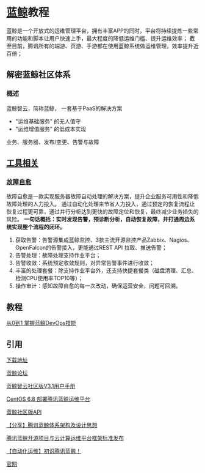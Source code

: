 # [蓝鲸](http://bk.tencent.com)教程

蓝鲸是一个开放式的运维管理平台，拥有丰富APP的同时，平台将持续提炼一些常用的功能和脚本让用户快速上手，最大程度的降低运维门槛、提升运维效率；
截至目前，腾讯所有的端游、页游、手游都在使用蓝鲸系统做运维管理，效率提升近百倍；


## 解密蓝鲸社区体系


### 概述




蓝鲸智云，简称蓝鲸， 一套基于PaaS的解决方案
* "运维基础服务" 的无人值守
* "运维增值服务" 的低成本实现

业务、服务器、发布/变更、告警与故障






## [工具相关](http://bk.tencent.com/s-mart/market)

### [**故障自愈**](http://bk.tencent.com/s-mart/application/110/detail)

故障自愈是一款实现服务器故障自动处理的解决方案，提升企业服务可用性和降低故障处理的人力投入。
通过自动化处理来节省人力投入，通过预定的恢复流程让恢复过程更可靠，通过并行分析达到更快的故障定位和恢复，最终减少业务损失的风险。
**一句话概括：实时发现告警，预诊断分析，自动恢复故障，并打通周边系统实现整个流程的闭环。**

1. 获取告警：告警源集成蓝鲸监控、3款主流开源监控产品Zabbix、Nagios、OpenFalcon的告警接入，更能通过REST API 拉取、推送告警；
2. 告警处理：故障处理支持作业平台；
3. 告警收敛：系统预定收敛规则，对异常告警事件进行收敛；
4. 丰富的处理套餐：除支持作业平台外，还支持快捷套餐类（磁盘清理、汇总、检测CPU使用率TOP10等）；
5. 操作审计：感知故障自愈的每一次改动，确保运营安全，问题可回溯。




## 教程

[从0到1 掌握蓝鲸DevOps技能](https://ke.qq.com/course/187459#tuin=218e4713)






## 引用

[下载地址](http://bk.tencent.com/download/)

[蓝鲸论坛](http://bbs.bk.tencent.com/forum.php)

[蓝鲸智云社区版V3.1用户手册](http://bbs.bk.tencent.com/forum.php?mod=viewthread&tid=505&extra=page%3D1)

[CentOS 6.8 部署腾讯蓝鲸运维平台](http://www.linuxprobe.com/centos6-8-deploy-blueking-platform.html)

[蓝鲸社区版API](http://bk.tencent.com/document/bkapi)


[【分享】腾讯蓝鲸体系架构及设计思想](http://blog.csdn.net/liuxinsysu/article/details/51251587)

[腾讯蓝鲸开源项目与云计算运维平台框架标准发布](http://www.yunweipai.com/archives/24205.html)

[【自动化运维】初识腾讯蓝鲸！](http://blog.csdn.net/liuxinsysu/article/details/51247753)

[官网](http://bk.tencent.com)


